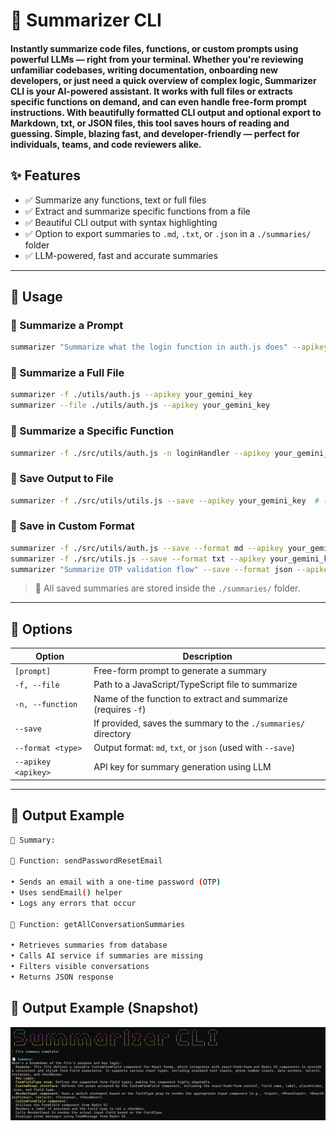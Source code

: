 # 🚀 Summarizer CLI

#### Instantly summarize code files, functions, or custom prompts using powerful LLMs — right from your terminal. Whether you're reviewing unfamiliar codebases, writing documentation, onboarding new developers, or just need a quick overview of complex logic, Summarizer CLI is your AI-powered assistant. It works with full files or extracts specific functions on demand, and can even handle free-form prompt instructions. With beautifully formatted CLI output and optional export to Markdown, txt, or JSON files, this tool saves hours of reading and guessing. Simple, blazing fast, and developer-friendly — perfect for individuals, teams, and code reviewers alike.

## ✨ Features

* ✅ Summarize any functions, text or full files
* ✅ Extract and summarize specific functions from a file
* ✅ Beautiful CLI output with syntax highlighting
* ✅ Option to export summaries to `.md`, `.txt`, or `.json` in a `./summaries/` folder
* ✅ LLM-powered, fast and accurate summaries

---

## 🚀 Usage

### 🔹 Summarize a Prompt

```bash
summarizer "Summarize what the login function in auth.js does" --apikey your_gemini_key
```

### 🔹 Summarize a Full File

```bash
summarizer -f ./utils/auth.js --apikey your_gemini_key
summarizer --file ./utils/auth.js --apikey your_gemini_key
```

### 🔹 Summarize a Specific Function

```bash
summarizer -f ./src/utils/auth.js -n loginHandler --apikey your_gemini_key
```

### 🔹 Save Output to File

```bash
summarizer -f ./src/utils/utils.js --save --apikey your_gemini_key  # (saves in .md by default)
```

### 🔹 Save in Custom Format

```bash
summarizer -f ./src/utils/auth.js --save --format md --apikey your_gemini_key
summarizer -f ./src/utils.js --save --format txt --apikey your_gemini_key
summarizer "Summarize OTP validation flow" --save --format json --apikey your_gemini_key
```

> 📁 All saved summaries are stored inside the `./summaries/` folder.

---

## 🧾 Options

| Option              | Description                                                    |
| -----------------   | -------------------------------------------------------------- |
| `[prompt]`          | Free-form prompt to generate a summary                         |
| `-f, --file`        | Path to a JavaScript/TypeScript file to summarize              |
| `-n, --function`    | Name of the function to extract and summarize (requires `-f`)  |
| `--save`            | If provided, saves the summary to the `./summaries/` directory |
| `--format <type>`   | Output format: `md`, `txt`, or `json` (used with `--save`)     |
| `--apikey <apikey>` | API key for summary generation using LLM                       |

---

## 🧠 Output Example

```bash
📄 Summary:

📌 Function: sendPasswordResetEmail

• Sends an email with a one-time password (OTP)
• Uses sendEmail() helper
• Logs any errors that occur

📌 Function: getAllConversationSummaries

• Retrieves summaries from database
• Calls AI service if summaries are missing
• Filters visible conversations
• Returns JSON response
```

## 🧠 Output Example (Snapshot)

![CLI Example Snapshot](image-1.png)
